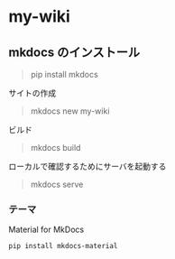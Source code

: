 # my-wiki

## mkdocs のインストール

> pip install mkdocs


サイトの作成

> mkdocs new my-wiki


ビルド
> mkdocs build

ローカルで確認するためにサーバを起動する
> mkdocs serve


### テーマ

Material for MkDocs

```bash
pip install mkdocs-material
```
